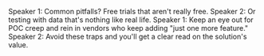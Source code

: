 Speaker 1: Common pitfalls? Free trials that aren't really free.
Speaker 2: Or testing with data that's nothing like real life.
Speaker 1: Keep an eye out for POC creep and rein in vendors who keep adding "just one more feature."
Speaker 2: Avoid these traps and you'll get a clear read on the solution's value.
